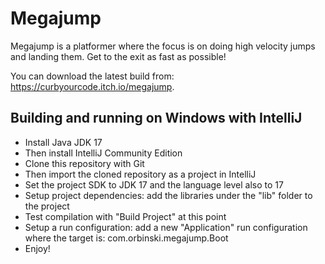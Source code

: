 # Megajump

Megajump is a platformer where the focus is on doing high velocity jumps and landing them. Get to the exit as fast as possible!

You can download the latest build from: https://curbyourcode.itch.io/megajump.

## Building and running on Windows with IntelliJ

- Install Java JDK 17
- Then install IntelliJ Community Edition
- Clone this repository with Git
- Then import the cloned repository as a project in IntelliJ
- Set the project SDK to JDK 17 and the language level also to 17
- Setup project dependencies: add the libraries under the "lib" folder to the project
- Test compilation with "Build Project" at this point
- Setup a run configuration: add a new "Application" run configuration where the target is: com.orbinski.megajump.Boot
- Enjoy!
